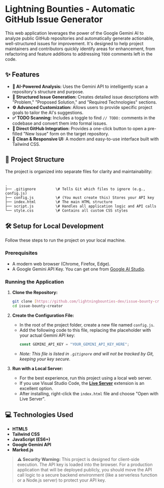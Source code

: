 # Lightning Bounties - Automatic GitHub Issue Generator

This web application leverages the power of the Google Gemini AI to analyze public GitHub repositories and automatically generate actionable, well-structured issues for improvement. It's designed to help project maintainers and contributors quickly identify areas for enhancement, from refactoring and feature additions to addressing `TODO` comments left in the code.

## ✨ Features

* **🤖 AI-Powered Analysis:** Uses the Gemini API to intelligently scan a repository's structure and purpose.
* **📝 Structured Issue Generation:** Creates detailed issue descriptions with "Problem," "Proposed Solution," and "Required Technologies" sections.
* **⚙️ Advanced Customization:** Allows users to provide specific project goals to tailor the AI's suggestions.
* **✅ TODO Scanning:** Includes a toggle to find `// TODO:` comments in the codebase and convert them into formal issues.
* **🔗 Direct GitHub Integration:** Provides a one-click button to open a pre-filled "New Issue" form on the target repository.
* **💅 Clean & Responsive UI:** A modern and easy-to-use interface built with Tailwind CSS.

## 📂 Project Structure

The project is organized into separate files for clarity and maintainability:

```

.
├── .gitignore         \# Tells Git which files to ignore (e.g., config.js)
├── config.js          \# (You must create this) Stores your API key
├── index.html         \# The main HTML structure
├── script.js          \# Handles all application logic and API calls
└── style.css          \# Contains all custom CSS styles

````

## 🛠️ Setup for Local Development

Follow these steps to run the project on your local machine.

### Prerequisites

* A modern web browser (Chrome, Firefox, Edge).
* A Google Gemini API Key. You can get one from [Google AI Studio](https://aistudio.google.com/app/apikey).

### Running the Application

1.  **Clone the Repository:**
    ```bash
    git clone [https://github.com/lightningbounties-dev/issue-bounty-creator.git](https://github.com/lightningbounties-dev/issue-bounty-creator.git)
    cd issue-bounty-creator
    ```

2.  **Create the Configuration File:**
    * In the root of the project folder, create a new file named `config.js`.
    * Add the following code to this file, replacing the placeholder with your actual Gemini API key:
        ```javascript
        const GEMINI_API_KEY = "YOUR_GEMINI_API_KEY_HERE";
        ```
    * *Note: This file is listed in `.gitignore` and will not be tracked by Git, keeping your key secure.*

3.  **Run with a Local Server:**
    * For the best experience, run this project using a local web server.
    * If you use Visual Studio Code, the **[Live Server](https://marketplace.visualstudio.com/items?itemName=ritwickdey.LiveServer)** extension is an excellent option.
    * After installing, right-click the `index.html` file and choose "Open with Live Server".

## 💻 Technologies Used

* **HTML5**
* **Tailwind CSS**
* **JavaScript (ES6+)**
* **Google Gemini API**
* **Marked.js**

> **⚠️ Security Warning:** This project is designed for client-side execution. The API key is loaded into the browser. For a production application that will be deployed publicly, you should move the API call logic to a secure backend environment (like a serverless function or a Node.js server) to protect your API key.
````

